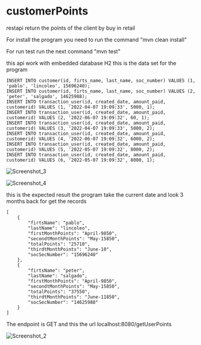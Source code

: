 # customerPoints
restapi return the points of the client by buy in retail

For install the program you need to run the command "mvn clean install"

For run test run the next command "mvn test"

this api work with embedded database H2 this is the data set for the program

```
INSERT INTO customer(id, firts_name, last_name, soc_number) VALUES (1, 'pablo', 'lincoleo', 15696240);
INSERT INTO customer(id, firts_name, last_name, soc_number) VALUES (2, 'peter', 'salgado', 14625988);
INSERT INTO transaction_user(id, created_date, amount_paid, customerid) VALUES (1, '2022-04-07 19:09:33', 5000, 1);
INSERT INTO transaction_user(id, created_date, amount_paid, customerid) VALUES (2, '2022-06-07 19:09:32', 60, 1);
INSERT INTO transaction_user(id, created_date, amount_paid, customerid) VALUES (3, '2022-04-07 19:09:33', 5000, 2);
INSERT INTO transaction_user(id, created_date, amount_paid, customerid) VALUES (4, '2022-06-07 19:09:32', 6000, 2);
INSERT INTO transaction_user(id, created_date, amount_paid, customerid) VALUES (5, '2022-05-07 19:09:32', 8000, 2);
INSERT INTO transaction_user(id, created_date, amount_paid, customerid) VALUES (6, '2022-05-07 19:09:32', 8000, 1);
```
![Screenshot_3](https://user-images.githubusercontent.com/20580488/173268116-3c23ee6d-8013-4506-bf24-585f44e15170.png)


![Screenshot_4](https://user-images.githubusercontent.com/20580488/173268173-53868cab-d4fc-4ec2-9fd2-50384c986729.png)



this is the expected result the program take the current date and look 3 months back for get the records

```
[
    {
        "firtsName": "pablo",
        "lastName": "lincoleo",
        "firstMonthPoints": "April-9850",
        "secondtMonthPoints": "May-15850",
        "totalPoints": "25710",
        "thirdtMonthPoints": "June-10",
        "socSecNumber": "15696240"
    },
    {
        "firtsName": "peter",
        "lastName": "salgado",
        "firstMonthPoints": "April-9850",
        "secondtMonthPoints": "May-15850",
        "totalPoints": "37550",
        "thirdtMonthPoints": "June-11850",
        "socSecNumber": "14625988"
    }
]
```
The endpoint is GET and this the url localhost:8080/getUserPoints


![Screenshot_2](https://user-images.githubusercontent.com/20580488/173267326-b0571076-5554-4ac7-bfd8-f1365fb2d0af.png)




